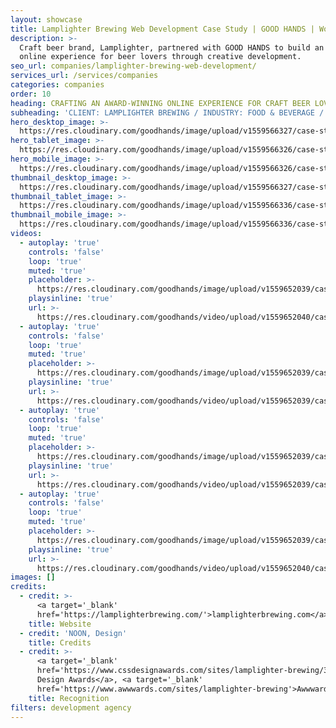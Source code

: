 ```yaml
---
layout: showcase
title: Lamplighter Brewing Web Development Case Study | GOOD HANDS | Work
description: >-
  Craft beer brand, Lamplighter, partnered with GOOD HANDS to build an engaging
  online experience for beer lovers through creative development.
seo_url: companies/lamplighter-brewing-web-development/
services_url: /services/companies
categories: companies
order: 10
heading: CRAFTING AN AWARD-WINNING ONLINE EXPERIENCE FOR CRAFT BEER LOVERS
subheading: 'CLIENT: LAMPLIGHTER BREWING / INDUSTRY: FOOD & BEVERAGE / ROLE: DEVELOPMENT'
hero_desktop_image: >-
  https://res.cloudinary.com/goodhands/image/upload/v1559566327/case-studies/lamplighter-brewing/case-study-lamplighter-brewing-1280px_vlceub.jpg
hero_tablet_image: >-
  https://res.cloudinary.com/goodhands/image/upload/v1559566326/case-studies/lamplighter-brewing/case-study-lamplighter-brewing-768px_neuho3.jpg
hero_mobile_image: >-
  https://res.cloudinary.com/goodhands/image/upload/v1559566326/case-studies/lamplighter-brewing/case-study-lamplighter-brewing-360px_oky1uo.jpg
thumbnail_desktop_image: >-
  https://res.cloudinary.com/goodhands/image/upload/v1559566327/case-studies/lamplighter-brewing/case-study-lamplighter-brewing-1280px_vlceub.jpg
thumbnail_tablet_image: >-
  https://res.cloudinary.com/goodhands/image/upload/v1559566336/case-studies/lamplighter-brewing/lamplighter-brewing-thumbnail-768px_gkr0z2.jpg
thumbnail_mobile_image: >-
  https://res.cloudinary.com/goodhands/image/upload/v1559566336/case-studies/lamplighter-brewing/lamplighter-brewing-thumbnail-360px_l6ugux.jpg
videos:
  - autoplay: 'true'
    controls: 'false'
    loop: 'true'
    muted: 'true'
    placeholder: >-
      https://res.cloudinary.com/goodhands/image/upload/v1559652039/case-studies/lamplighter-brewing/case-study-lamplighter-brewing-01_uphaxf.jpg
    playsinline: 'true'
    url: >-
      https://res.cloudinary.com/goodhands/video/upload/v1559652040/case-studies/lamplighter-brewing/case-study-lamplighter-brewing-01_ta8rsi.mp4
  - autoplay: 'true'
    controls: 'false'
    loop: 'true'
    muted: 'true'
    placeholder: >-
      https://res.cloudinary.com/goodhands/image/upload/v1559652039/case-studies/lamplighter-brewing/case-study-lamplighter-brewing-02_fksxhp.jpg
    playsinline: 'true'
    url: >-
      https://res.cloudinary.com/goodhands/video/upload/v1559652039/case-studies/lamplighter-brewing/case-study-lamplighter-brewing-02_r9knnq.mp4
  - autoplay: 'true'
    controls: 'false'
    loop: 'true'
    muted: 'true'
    placeholder: >-
      https://res.cloudinary.com/goodhands/image/upload/v1559652039/case-studies/lamplighter-brewing/case-study-lamplighter-brewing-03_nlp9mx.jpg
    playsinline: 'true'
    url: >-
      https://res.cloudinary.com/goodhands/video/upload/v1559652039/case-studies/lamplighter-brewing/case-study-lamplighter-brewing-03_ee1tgn.mp4
  - autoplay: 'true'
    controls: 'false'
    loop: 'true'
    muted: 'true'
    placeholder: >-
      https://res.cloudinary.com/goodhands/image/upload/v1559652039/case-studies/lamplighter-brewing/case-study-lamplighter-brewing-04_ozzbeu.jpg
    playsinline: 'true'
    url: >-
      https://res.cloudinary.com/goodhands/video/upload/v1559652040/case-studies/lamplighter-brewing/case-study-lamplighter-brewing-04_jjpowc.mp4
images: []
credits:
  - credit: >-
      <a target='_blank'
      href='https://lamplighterbrewing.com/'>lamplighterbrewing.com</a>
    title: Website
  - credit: 'NOON, Design'
    title: Credits
  - credit: >-
      <a target='_blank'
      href='https://www.cssdesignawards.com/sites/lamplighter-brewing/33260/'>CSS
      Design Awards</a>, <a target='_blank'
      href='https://www.awwwards.com/sites/lamplighter-brewing'>Awwwards</a>
    title: Recognition
filters: development agency
---
```


